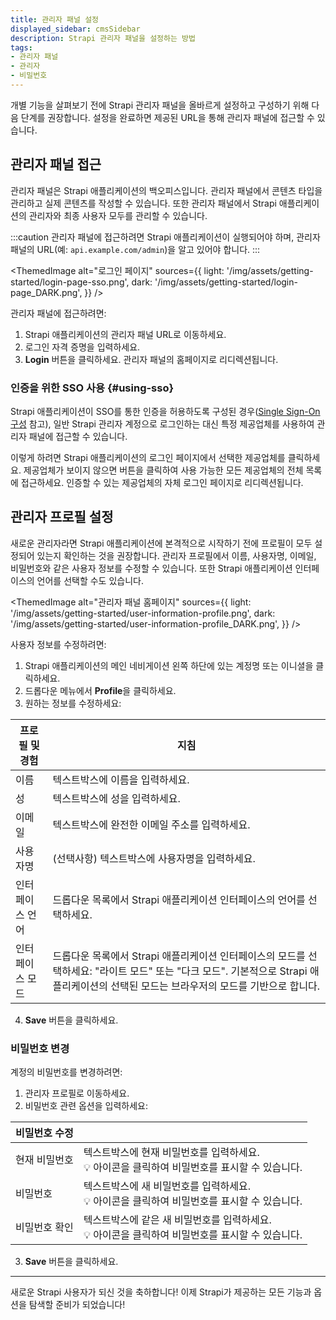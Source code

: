 ```yaml
---
title: 관리자 패널 설정
displayed_sidebar: cmsSidebar
description: Strapi 관리자 패널을 설정하는 방법
tags:
- 관리자 패널
- 관리자
- 비밀번호
---
```



개별 기능을 살펴보기 전에 Strapi 관리자 패널을 올바르게 설정하고 구성하기 위해 다음 단계를 권장합니다. 설정을 완료하면 제공된 URL을 통해 관리자 패널에 접근할 수 있습니다.

## 관리자 패널 접근

관리자 패널은 Strapi 애플리케이션의 백오피스입니다. 관리자 패널에서 콘텐츠 타입을 관리하고 실제 콘텐츠를 작성할 수 있습니다. 또한 관리자 패널에서 Strapi 애플리케이션의 관리자와 최종 사용자 모두를 관리할 수 있습니다.

:::caution
관리자 패널에 접근하려면 Strapi 애플리케이션이 실행되어야 하며, 관리자 패널의 URL(예: `api.example.com/admin`)을 알고 있어야 합니다.
:::

<ThemedImage
alt="로그인 페이지"
sources={{
    light: '/img/assets/getting-started/login-page-sso.png',
    dark: '/img/assets/getting-started/login-page_DARK.png',
  }}
/>

관리자 패널에 접근하려면:

1. Strapi 애플리케이션의 관리자 패널 URL로 이동하세요.
2. 로그인 자격 증명을 입력하세요.
3. **Login** 버튼을 클릭하세요. 관리자 패널의 홈페이지로 리디렉션됩니다.

### 인증을 위한 SSO 사용 {#using-sso}
<EnterpriseBadge /> <SsoBadge />

Strapi 애플리케이션이 SSO를 통한 인증을 허용하도록 구성된 경우([Single Sign-On 구성](/cms/features/sso) 참고), 일반 Strapi 관리자 계정으로 로그인하는 대신 특정 제공업체를 사용하여 관리자 패널에 접근할 수 있습니다.

이렇게 하려면 Strapi 애플리케이션의 로그인 페이지에서 선택한 제공업체를 클릭하세요. 제공업체가 보이지 않으면 <Icon name="dots-three-outline" /> 버튼을 클릭하여 사용 가능한 모든 제공업체의 전체 목록에 접근하세요. 인증할 수 있는 제공업체의 자체 로그인 페이지로 리디렉션됩니다.

## 관리자 프로필 설정

새로운 관리자라면 Strapi 애플리케이션에 본격적으로 시작하기 전에 프로필이 모두 설정되어 있는지 확인하는 것을 권장합니다. 관리자 프로필에서 이름, 사용자명, 이메일, 비밀번호와 같은 사용자 정보를 수정할 수 있습니다. 또한 Strapi 애플리케이션 인터페이스의 언어를 선택할 수도 있습니다.

<ThemedImage
alt="관리자 패널 홈페이지"
sources={{
    light: '/img/assets/getting-started/user-information-profile.png',
    dark: '/img/assets/getting-started/user-information-profile_DARK.png',
  }}
/>

사용자 정보를 수정하려면:

1. Strapi 애플리케이션의 메인 네비게이션 왼쪽 하단에 있는 계정명 또는 이니셜을 클릭하세요.
2. 드롭다운 메뉴에서 **Profile**을 클릭하세요.
3. 원하는 정보를 수정하세요:

| 프로필 및 경험 | 지침                                                                                                                                                                                                      |
| -------------------- | ----------------------------------------------------------------------------------------------------------------------------------------------------------------------------------------------------------------- |
| 이름           | 텍스트박스에 이름을 입력하세요.                                                                                                                                                                             |
| 성            | 텍스트박스에 성을 입력하세요.                                                                                                                                                                              |
| 이메일                | 텍스트박스에 완전한 이메일 주소를 입력하세요.                                                                                                                                                                 |
| 사용자명             | (선택사항) 텍스트박스에 사용자명을 입력하세요.                                                                                                                                                                       |
| 인터페이스 언어   | 드롭다운 목록에서 Strapi 애플리케이션 인터페이스의 언어를 선택하세요.                                                                                                                                |
| 인터페이스 모드       | 드롭다운 목록에서 Strapi 애플리케이션 인터페이스의 모드를 선택하세요: "라이트 모드" 또는 "다크 모드". 기본적으로 Strapi 애플리케이션의 선택된 모드는 브라우저의 모드를 기반으로 합니다. |

4. **Save** 버튼을 클릭하세요.

### 비밀번호 변경

계정의 비밀번호를 변경하려면:

1. 관리자 프로필로 이동하세요.
2. 비밀번호 관련 옵션을 입력하세요:

| 비밀번호 수정 |                                                                                                                  |
| --------------------- | ---------------------------------------------------------------------------------------------------------------- |
| 현재 비밀번호      | 텍스트박스에 현재 비밀번호를 입력하세요. <br/> 💡 <Icon name="eye" /> 아이콘을 클릭하여 비밀번호를 표시할 수 있습니다. |
| 비밀번호              | 텍스트박스에 새 비밀번호를 입력하세요. <br/> 💡 <Icon name="eye" /> 아이콘을 클릭하여 비밀번호를 표시할 수 있습니다.      |
| 비밀번호 확인 | 텍스트박스에 같은 새 비밀번호를 입력하세요. <br/> 💡 <Icon name="eye" /> 아이콘을 클릭하여 비밀번호를 표시할 수 있습니다. |

3. **Save** 버튼을 클릭하세요.

---

새로운 Strapi 사용자가 되신 것을 축하합니다! 이제 Strapi가 제공하는 모든 기능과 옵션을 탐색할 준비가 되었습니다!
